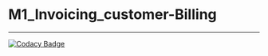 # M1_Invoicing_customer-Billing

---
[![Codacy Badge](https://app.codacy.com/project/badge/Grade/242c47a54b094e038a92b6c1bf458598)](https://www.codacy.com/gh/Anil314/m1_Invoicing_customer-Billing/dashboard?utm_source=github.com&amp;utm_medium=referral&amp;utm_content=Anil314/m1_Invoicing_customer-Billing&amp;utm_campaign=Badge_Grade)
